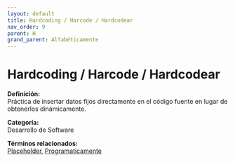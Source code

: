 ```yaml
---
layout: default
title: Hardcoding / Harcode / Hardcodear
nav_order: 9
parent: H
grand_parent: Alfabéticamente
---
```


# Hardcoding / Harcode / Hardcodear

**Definición:**  
Práctica de insertar datos fijos directamente en el código fuente en lugar de obtenerlos dinámicamente.

**Categoría:**  
Desarrollo de Software 
  


**Términos relacionados:**  
[Placeholder](https://maleniski.github.io/diccionario-angl-tec-mx/docs/alfabeticamente/P/placeholder.html), [Programaticamente](https://maleniski.github.io/diccionario-angl-tec-mx/docs/alfabeticamente/P/programaticamente.html)
